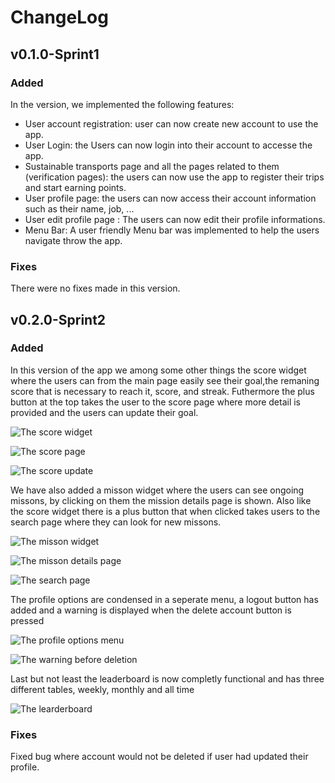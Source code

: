 # ChangeLog

## v0.1.0-Sprint1

### Added

In the version, we implemented the following features:

* User account registration: user can now create new account to use the app.
* User Login: the Users can now login into their account to accesse the app.
* Sustainable transports page and all the pages related to them (verification pages): the users can now use the app to register their trips and start earning points.
* User profile page: the users can now access their account information such as their name, job, ...
* User edit profile page : The users can now edit their profile informations.
* Menu Bar: A user friendly Menu bar was implemented to help the users navigate throw the app.

### Fixes

There were no fixes made in this version.


## v0.2.0-Sprint2

### Added
In this version of the app we among some other things the score widget where the users can from the main
page easily see their goal,the remaning score that is necessary to reach it, score, and streak.
Futhermore the plus button at the top takes the user to the score page where more detail is provided
and the users can update their goal.

![The score widget](images/changelogScreenshots/v0.2.0/scoreWidget.png)

![The score page](images/changelogScreenshots/v0.2.0/scorePage.png)

![The score update](images/changelogScreenshots/v0.2.0/scoreUpdate.png)

We have also added a misson widget where the users can see ongoing missons,
by clicking on them the mission details page is shown. Also like the score widget
there is a plus button that when clicked takes users to the search page where they
can look for new missons.

![The misson widget](images/changelogScreenshots/v0.2.0/missonWidget.png)

![The misson details page](images/changelogScreenshots/v0.2.0/missonDetails.png)

![The search page](images/changelogScreenshots/v0.2.0/searchPage.png)

The profile options are condensed in a seperate menu, a logout button has added
and a warning is displayed when the delete account button is pressed

![The profile options menu](images/changelogScreenshots/v0.2.0/profileOptions.png)

![The warning before deletion](images/changelogScreenshots/v0.2.0/deleteWarning.png)

Last but not least the leaderboard is now completly functional
and has three different tables, weekly, monthly and all time

![The learderboard](images/changelogScreenshots/v0.2.0/leaderboard.png)

### Fixes

Fixed bug where account would not be deleted if user had updated their profile.